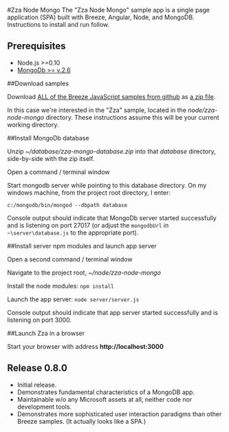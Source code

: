 #Zza Node Mongo
The "Zza Node Mongo" sample app is a single page application (SPA) built with Breeze, Angular, Node, and MongoDB. Instructions to install and run follow.

## Prerequisites
* Node.js >=0.10
* <a href="http://blog.mongodb.org/post/82092813806/mongodb-2-6-our-biggest-release-ever"
  target="_blank" title="MongoDb release 2.6 announcement">MongoDb >= v.2.6</a>

##Download samples

Download [ALL of the Breeze JavaScript samples from github](https://github.com/Breeze/breeze.js.samples "breeze.js.samples on github")
as [a zip file](https://github.com/Breeze/breeze.js.samples/archive/master.zip "breeze.js.samples zip file").

In this case we're interested in the "Zza" sample, located in the *node/zza-node-mongo* directory.
These instructions assume this will be your current working directory.

##Install MongoDb database

Unzip *~/database/zza-mongo-database.zip* into that *database* directory, side-by-side with the zip itself.

Open a command / terminal window

Start mongodb server while pointing to this database directory. On my windows machine, from the project root directory, I enter:

    c:/mongodb/bin/mongod --dbpath database

Console output should indicate that MongoDb server started successfully and is listening on port 27017 (or adjust the `mongodbUrl` in `~\server\database.js` to the appropriate port).

##Install server npm modules and launch app server

Open a second command / terminal window

Navigate to the project root, *~/node/zza-node-mongo*

Install the node modules: `npm install`

Launch the app server: `node server/server.js`

Console output should indicate that app server started successfully and is listening on port 3000.

##Launch Zza in a browser

Start your browser with address **http://localhost:3000**

## Release 0.8.0
* Initial release.
* Demonstrates fundamental characteristics of a MongoDB app.
* Maintainable w/o any Microsoft assets at all, neither code nor development tools.
* Demonstrates more sophisticated user interaction paradigms than other Breeze samples. (It actually looks like a SPA.)

